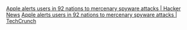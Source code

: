 
[Apple alerts users in 92 nations to mercenary spyware attacks | Hacker News](https://news.ycombinator.com/item?id=40002987)
[Apple alerts users in 92 nations to mercenary spyware attacks | TechCrunch](https://techcrunch.com/2024/04/10/apple-warning-mercenary-spyware-attacks/)
